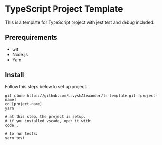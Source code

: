 # TypeScript Project Template

This is a template for TypeScript project with jest test and debug included.


## Prerequirements

* Git
* Node.js
* Yarn


## Install

Follow this steps below to set up project.

```
git clone https://github.com/LavyshAlexander/ts-template.git [project-name]
cd [project-name]
yarn

# at this step, the project is setup.
# if you installed vscode, open it with:
code .

# to run tests:
yarn test
```
